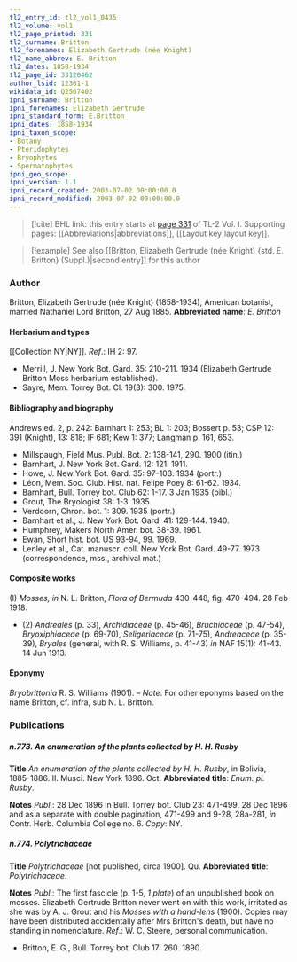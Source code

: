 ```yaml
---
tl2_entry_id: tl2_vol1_0435
tl2_volume: vol1
tl2_page_printed: 331
tl2_surname: Britton
tl2_forenames: Elizabeth Gertrude (née Knight)
tl2_name_abbrev: E. Britton
tl2_dates: 1858-1934
tl2_page_id: 33120462
author_lsid: 12361-1
wikidata_id: Q2567402
ipni_surname: Britton
ipni_forenames: Elizabeth Gertrude
ipni_standard_form: E.Britton
ipni_dates: 1858-1934
ipni_taxon_scope: 
- Botany
- Pteridophytes
- Bryophytes
- Spermatophytes
ipni_geo_scope: 
ipni_version: 1.1
ipni_record_created: 2003-07-02 00:00:00.0
ipni_record_modified: 2003-07-02 00:00:00.0
---
```



> [!cite] BHL link: this entry starts at [page 331](https://www.biodiversitylibrary.org/page/33120462) of TL-2 Vol. I.
> Supporting pages: [[Abbreviations|abbreviations]], [[Layout key|layout key]].

> [!example] See also [[Britton, Elizabeth Gertrude (née Knight) {std. E. Britton} (Suppl.)|second entry]] for this author

### Author

Britton, Elizabeth Gertrude (née Knight) (1858-1934), American botanist, married Nathaniel Lord Britton, 27 Aug 1885. 
**Abbreviated name**: *E. Britton*

#### Herbarium and types

[[Collection NY|NY]].
*Ref*.: IH 2: 97.
- Merrill, J. New York Bot. Gard. 35: 210-211. 1934 (Elizabeth Gertrude Britton Moss herbarium established).
- Sayre, Mem. Torrey Bot. Cl. 19(3): 300. 1975.

#### Bibliography and biography

Andrews ed. 2, p. 242: Barnhart 1: 253; BL 1: 203; Bossert p. 53; CSP 12: 391 (Knight), 13: 818; IF 681; Kew 1: 377; Langman p. 161, 653.
- Millspaugh, Field Mus. Publ. Bot. 2: 138-141, 290. 1900 (itin.)
- Barnhart, J. New York Bot. Gard. 12: 121. 1911.
- Howe, J. New York Bot. Gard. 35: 97-103. 1934 (portr.)
- Léon, Mem. Soc. Club. Hist. nat. Felipe Poey 8: 61-62. 1934.
- Barnhart, Bull. Torrey bot. Club 62: 1-17. 3 Jan 1935 (bibl.)
- Grout, The Bryologist 38: 1-3. 1935.
- Verdoorn, Chron. bot. 1: 309. 1935 (portr.)
- Barnhart et al., J. New York Bot. Gard. 41: 129-144. 1940.
- Humphrey, Makers North Amer. bot. 38-39. 1961.
- Ewan, Short hist. bot. US 93-94, 99. 1969.
- Lenley et al., Cat. manuscr. coll. New York Bot. Gard. 49-77. 1973 (correspondence, mss., archival mat.)

#### Composite works

(I) *Mosses, in* N. L. Britton, *Flora of Bermuda* 430-448, fig. 470-494. 28 Feb 1918.
- (2) *Andreales* (p. 33), *Archidiaceae* (p. 45-46), *Bruchiaceae* (p. 47-54), *Bryoxiphiaceae* (p. 69-70), *Seligeriaceae* (p. 71-75), *Andreaceae* (p. 35-39), *Bryales* (general, with R. S. Williams, p. 41-43) *in* NAF 15(1): 41-43. 14 Jun 1913.

#### Eponymy

*Bryobrittonia* R. S. Williams (1901). – *Note*: For other eponyms based on the name Britton, cf. infra, sub N. L. Britton.

### Publications

##### n.773. An enumeration of the plants collected by H. H. Rusby

**Title**
*An enumeration of the plants collected by H. H. Rusby*, in Bolivia, 1885-1886. II. Musci. New York 1896. Oct.
**Abbreviated title**: *Enum. pl. Rusby*.

**Notes**
*Publ*.: 28 Dec 1896 in Bull. Torrey bot. Club 23: 471-499. 28 Dec 1896 and as a separate with double pagination, 471-499 and 9-28, 28a-281, *in* Contr. Herb. Columbia College no. 6. *Copy*: NY.

##### n.774. Polytrichaceae

**Title**
*Polytrichaceae* \[not published, circa 1900\]. Qu.
**Abbreviated title**: *Polytrichaceae*.

**Notes**
*Publ*.: The first fascicle (p. 1-5, *1 plate*) of an unpublished book on mosses. Elizabeth Gertrude Britton never went on with this work, irritated as she was by A. J. Grout and his *Mosses with a hand-lens* (1900). Copies may have been distributed accidentally after Mrs Britton's death, but have no standing in nomenclature.
*Ref*.: W. C. Steere, personal communication.
- Britton, E. G., Bull. Torrey bot. Club 17: 260. 1890.

